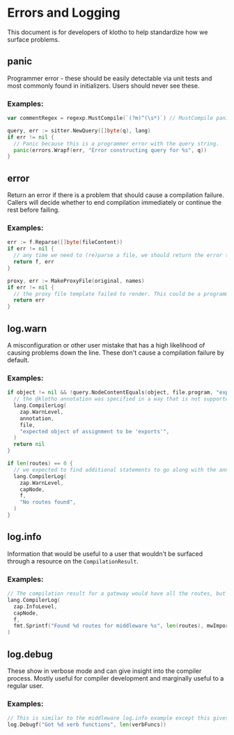 # Errors and Logging
This document is for developers of klotho to help standardize how we surface problems.


## panic
Programmer error - these should be easily detectable via unit tests and most commonly found in initializers. Users should never see these.

### Examples:
```go
var commentRegex = regexp.MustCompile(`(?m)^(\s*)`) // MustCompile panics if the regex compile fails
```

```go
query, err := sitter.NewQuery([]byte(q), lang)
if err != nil {
  // Panic because this is a programmer error with the query string.
  panic(errors.Wrapf(err, "Error constructing query for %s", q))
}
```

## error
Return an error if there is a problem that should cause a compilation failure. Callers will decide whether to end compilation immediately or continue the rest before failing.

### Examples:
```go
err := f.Reparse([]byte(fileContent))
if err != nil {
  // any time we need to (re)parse a file, we should return the error to surface any syntax errors caused by the transformation.
  return f, err
}
```

```go
proxy, err := MakeProxyFile(original, names)
if err != nil {
  // the proxy file template failed to render. This could be a programmer error (in the template) or a configuration error (something required was missing).
  return err
}
```

## log.warn
A misconfiguration or other user mistake that has a high likelihood of causing problems down the line. These don't cause a compilation failure by default.

### Examples:
```go
if object != nil && !query.NodeContentEquals(object, file.program, "exports") {
  // the @klotho annotation was specified in a way that is not supported
  lang.CompilerLog(
    zap.WarnLevel,
    annotation,
    file,
    "expected object of assignment to be 'exports'",
  )
  return nil
}
```

```go
if len(routes) == 0 {
  // we expected to find additional statements to go along with the annotation, but did not find any
  lang.CompilerLog(
    zap.WarnLevel,
    capNode,
    f,
    "No routes found",
  )
}
```

## log.info
Information that would be useful to a user that wouldn't be surfaced through a resource on the `CompilationResult`.

### Examples:
```go
// The compilation result for a gateway would have all the routes, but this gives more details on how many routes came from which middlewares.
lang.CompilerLog(
  zap.InfoLevel,
  capNode,
  f,
  fmt.Sprintf("Found %d routes for middleware %s", len(routes), mwImportName),
)
```

## log.debug
These show in verbose mode and can give insight into the compiler process. Mostly useful for compiler development and marginally useful to a regular user.

### Examples:
```go
// This is similar to the middleware log.info example except this gives even finer detail more suitable for a verbose mode.
log.Debugf("Got %d verb functions", len(verbFuncs))
```
